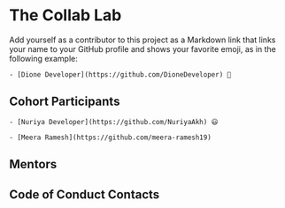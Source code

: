 # The Collab Lab

Add yourself as a contributor to this project as a Markdown link that links your name to your GitHub profile and shows your favorite emoji, as in the following example:

    - [Dione Developer](https://github.com/DioneDeveloper) 💅

## Cohort Participants

    - [Nuriya Developer](https://github.com/NuriyaAkh) 😃

    - [Meera Ramesh](https://github.com/meera-ramesh19)

## Mentors

## Code of Conduct Contacts

